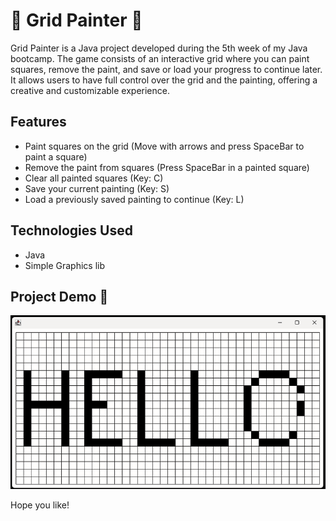 # 🎨 Grid Painter 🎨

Grid Painter is a Java project developed during the 5th week of my Java bootcamp.
The game consists of an interactive grid where you can paint squares, remove the paint, and save or load your progress to continue later.
It allows users to have full control over the grid and the painting, offering a creative and customizable experience.

## Features

- Paint squares on the grid (Move with arrows and press SpaceBar to paint a square)
- Remove the paint from squares (Press SpaceBar in a painted square)
- Clear all painted squares (Key: C)
- Save your current painting (Key: S)
- Load a previously saved painting to continue (Key: L)

## Technologies Used

- Java
- Simple Graphics lib

## Project Demo 🎨

![Project Demo](Resources/demo.gif)

Hope you like! 
